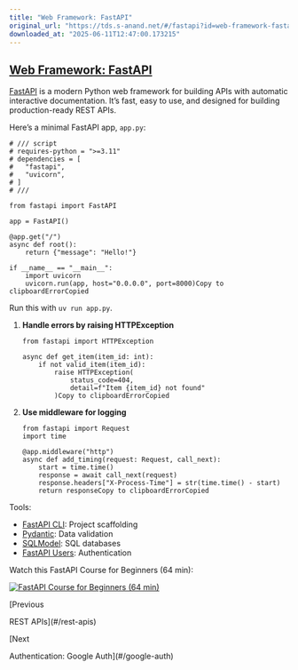 ```yaml
---
title: "Web Framework: FastAPI"
original_url: "https://tds.s-anand.net/#/fastapi?id=web-framework-fastapi"
downloaded_at: "2025-06-11T12:47:00.173215"
---
```


[Web Framework: FastAPI](#/fastapi?id=web-framework-fastapi)
------------------------------------------------------------

[FastAPI](https://fastapi.tiangolo.com/) is a modern Python web framework for building APIs with automatic interactive documentation. It’s fast, easy to use, and designed for building production-ready REST APIs.

Here’s a minimal FastAPI app, `app.py`:

```
# /// script
# requires-python = ">=3.11"
# dependencies = [
#   "fastapi",
#   "uvicorn",
# ]
# ///

from fastapi import FastAPI

app = FastAPI()

@app.get("/")
async def root():
    return {"message": "Hello!"}

if __name__ == "__main__":
    import uvicorn
    uvicorn.run(app, host="0.0.0.0", port=8000)Copy to clipboardErrorCopied
```

Run this with `uv run app.py`.

1. **Handle errors by raising HTTPException**

   ```
   from fastapi import HTTPException

   async def get_item(item_id: int):
       if not valid_item(item_id):
           raise HTTPException(
               status_code=404,
               detail=f"Item {item_id} not found"
           )Copy to clipboardErrorCopied
   ```
2. **Use middleware for logging**

   ```
   from fastapi import Request
   import time

   @app.middleware("http")
   async def add_timing(request: Request, call_next):
       start = time.time()
       response = await call_next(request)
       response.headers["X-Process-Time"] = str(time.time() - start)
       return responseCopy to clipboardErrorCopied
   ```

Tools:

* [FastAPI CLI](https://fastapi.tiangolo.com/tutorial/fastapi-cli/): Project scaffolding
* [Pydantic](https://pydantic-docs.helpmanual.io/): Data validation
* [SQLModel](https://sqlmodel.tiangolo.com/): SQL databases
* [FastAPI Users](https://fastapi-users.github.io/): Authentication

Watch this FastAPI Course for Beginners (64 min):

[![FastAPI Course for Beginners (64 min)](https://i.ytimg.com/vi_webp/tLKKmouUams/sddefault.webp)](https://youtu.be/tLKKmouUams)

[Previous

REST APIs](#/rest-apis)

[Next

Authentication: Google Auth](#/google-auth)